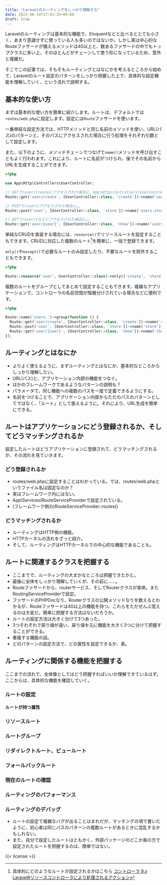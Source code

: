 ```yaml
---
title: "Laravelのルーティングをしっかり理解する"
date: 2022-06-14T17:01:35+09:00
draft: true
---
```


Laravelのルーティングは基本的な機能で、Eloquentなどと比べるととても小さく、あまり意識せずに使っている人も多いのではないか。しかし実は中心的なRouteファサードが備えるメソッドは40以上と、数あるファサードの中でもトップクラスに多い上、そのほとんどがチェーンして使う形になっているため、意外と複雑だ。

そこでこの記事では、そもそもルーティングとはなにかを考えるところから始めて、Laravelのルート設定のパターンをしっかり把握した上で、具体的な設定機能を理解していく、という流れで説明する。


## 基本的な使い方

まずは基本的な使い方を簡単に紹介します。ルートは、デフォルトでは`routes/web.php`に設定します。設定には`Route`ファサードを使います。

一番単純な設定方法では、HTTPメソッドと同じ名前のメソッドを使い、URL(パス)のパターンと、そのパスにアクセスされた場合に行う処理をそれぞれ引数として設定します。

また、以下のように、メソッドチェーンでつなげて`name()`メソッドを呼び出すこともよく行われます。これにより、ルートに名前がつけられ、後でその名前からURLを生成することができます。

```php
<?php

use App\Http\Controllers\UserController;

// GETで/user/createにアクセスされた場合に、App\Http\Controllers\UserControllerのcreateメソッドを実行する
Route::get('user/create', [UserController::class, 'create'])->name('users.create');

// POSTで/userにアクセスされた場合に……
Route::post('user', [UserController::class, 'store'])->name('users.store');

// GETで/user/1などにアクセスされた場合に……
Route::get('user/{user}', [UserController::class, 'show'])->name('users.show');
```

単純なCRUDを実装する場合には、`resource()`でリソースルートを設定することもできます。CRUDに対応した複数のルート[^crud]を簡単に、一括で登録できます。

`only()`や`except()`で必要なルートのみ設定したり、不要なルートを除外することもできます。

```php
<?php

Route::resource('user', UserController::class)->only(['create', 'store', 'show']);
```

複数のルートをグループとしてまとめて設定することもできます。複雑なアプリケーションで、コントローラの名前空間が階層分けされている場合などに便利です。

```php
<?php

Route::name('users.')->group(function () {
  Route::get('user/create', [UserController::class, 'create'])->name('create');
  Route::post('user', [UserController::class, 'store'])->name('store');
  Route::get('user/{user}', [UserController::class, 'show'])->name('show');
});
```


## ルーティングとはなにか

* よりよく使えるように、まずルーティングとはなにか、基本的なところからしっかり理解したい。
* URL(パス)と、アプリケーション内部の機能をつなぐ。
* ほかのフレームワークであるようなパターンの説明も？
* パラメータで、同じ機能への複数のパスを一度で定義できるようにする。
* 名前をつけることで、アプリケーション内部からただのパスのパターンとしてではなく、「ルート」として扱えるように。それにより、URL生成を簡単にできる。


## ルートはアプリケーションにどう登録されるか、そしてどうマッチングされるか

設定したルートはどうアプリケーションに登録されて、どうマッチングされるか、その流れを見ていきます。


### どう登録されるか

* routes/web.phpに設定することはわかっている。では、routes/web.phpというファイル名は固定なのか？
* 実はフレームワーク内にはない。
* App\Services\RouteServiceProviderで設定されている。
* (フレームワーク側の)RouteServiceProvider::routes()


### どうマッチングされるか

* ルーティングはHTTP側の機能。
* HTTPカーネルの流れをざっと紹介。
* そして、ルーティングはHTTPカーネルでの中心的な機能であることも。

<!-- コラム: routes/console.phpはルートではない -->


## ルートに関連するクラスを把握する

* ここまでで、ルーティングの大まかなところは把握できたかと。
* 最後に全体をしっかり理解していくが、その前に……。
* Routeファサードから、routerサービス、そしてRouterクラスが実体。またRoutingServiceProviderで設定。
* ファサードのPHPDocなり、Routerクラスの公開メソッドなりを数えるとわかるが、Routeファサードは40以上の機能を持つ。これらをただぜんぶ覚えるのは大変だ。簡単に把握する方法はないだろうか。
* ルートの設定方法は大きく分けて3つあった。
* 3つそれぞれで戻り値が違い、戻り値を元に機能を大きく3つに分けて把握することができる。
* 重複する機能の話。
* どのパターンの設定方法で、どの属性を設定できるか、表。


## ルーティングに関係する機能を把握する

ここまでの流れで、全体像としてはどう把握すればいいか理解できているはず。ここからは、具体的な機能を確認していく。


### ルートの設定

#### ルートが持つ属性

### リソースルート

### ルートグループ

### リダイレクトルート、ビュールート

### フォールバックルート

### 現在のルートの確認

### ルーティングのパフォーマンス

### ルーティングのデバッグ

* ルートの設定で複雑なバグが出ることはまれだが、マッチングの項で書いたように、初心者は同じパスのパターンの複数ルートがあるときに混乱するかもしれない。
* また、自分で設定したルートはともかく、外部パッケージのどこか奥の方で設定されたルートを把握するのは、簡単ではない。


{{< license >}}


[^crud]: 具体的にどのようなルートが設定されるかはこちら [コントローラ 9.x Laravel#リソースコントローラにより処理されるアクション](https://readouble.com/laravel/9.x/ja/controllers.html#actions-handled-by-resource-controller)

